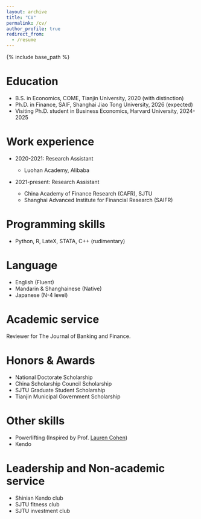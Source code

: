 ```yaml
---
layout: archive
title: "CV"
permalink: /cv/
author_profile: true
redirect_from:
  - /resume
---
```


{% include base_path %}


Education
======
* B.S. in Economics, COME, Tianjin University, 2020 (with distinction)
* Ph.D. in Finance, SAIF, Shanghai Jiao Tong University, 2026 (expected)
* Visiting Ph.D. student in Business Economics, Harvard University, 2024-2025 

Work experience
======
* 2020-2021: Research Assistant
  * Luohan Academy, Alibaba

* 2021-present: Research Assistant
  * China Academy of Finance Research (CAFR), SJTU
  * Shanghai Advanced Institute for Financial Research (SAIFR)

Programming skills
======
* Python, R, LateX, STATA, C++ (rudimentary)

Language
======
* English (Fluent)
* Mandarin & Shanghainese (Native)
* Japanese (N-4 level)

Academic service
======
Reviewer for The Journal of Banking and Finance.
  

<!--* Kendo
#* Skill 3-->

<!--
Publications
======
  <ul>{% for post in site.publications %}
    {% include archive-single-cv.html %}
  {% endfor %}</ul>
  -->
  
<!--Talks
======
  <ul>{% for post in site.talks %}
    {% include archive-single-talk-cv.html %}
  {% endfor %}</ul>-->
  
<!--Teaching
======
  <ul>{% for post in site.teaching %}
    {% include archive-single-cv.html %}
  {% endfor %}</ul>-->

Honors & Awards
======
* National Doctorate Scholarship
* China Scholarship Council Scholarship
* SJTU Graduate Student Scholarship
* Tianjin Municipal Government Scholarship

Other skills
======
* Powerlifting (Inspired by Prof. [Lauren Cohen](https://www.laurenhcohen.com/hobbies))
* Kendo
  
Leadership and Non-academic service
======
* Shinian Kendo club
* SJTU fitness club
* SJTU investment club
  


<!--(A downloadable file can be found [here](https://github.com/thegreenflamingo/academicpages.github.io/blob/master/files/CV%20-%20Xingjian%20Zheng-%204th%20year%20phd%20candidate.pdf))-->
